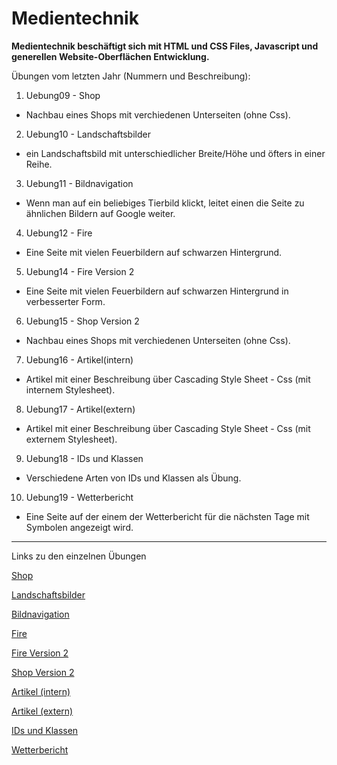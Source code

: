 # Medientechnik
**Medientechnik beschäftigt sich mit HTML und CSS Files, Javascript und generellen Website-Oberflächen Entwicklung.**

Übungen vom letzten Jahr (Nummern und Beschreibung):
1. Uebung09 - Shop
- Nachbau eines Shops mit verchiedenen Unterseiten (ohne Css).
2. Uebung10 - Landschaftsbilder
- ein Landschaftsbild mit unterschiedlicher Breite/Höhe und öfters in einer Reihe.
3. Uebung11 - Bildnavigation
- Wenn man auf ein beliebiges Tierbild klickt, leitet einen die Seite zu ähnlichen Bildern auf Google weiter.
4. Uebung12 - Fire
- Eine Seite mit vielen Feuerbildern auf schwarzen Hintergrund.
5. Uebung14 - Fire Version 2
- Eine Seite mit vielen Feuerbildern auf schwarzen Hintergrund in verbesserter Form.
6. Uebung15 - Shop Version 2
- Nachbau eines Shops mit verchiedenen Unterseiten (ohne Css).
7. Uebung16 - Artikel(intern)
- Artikel mit einer Beschreibung über Cascading Style Sheet - Css (mit internem Stylesheet).
8. Uebung17 - Artikel(extern)
- Artikel mit einer Beschreibung über Cascading Style Sheet - Css (mit externem Stylesheet).
9. Uebung18 - IDs und Klassen
- Verschiedene Arten von IDs und Klassen als Übung.
10. Uebung19 - Wetterbericht
- Eine Seite auf der einem der Wetterbericht für die nächsten Tage mit Symbolen angezeigt wird.

----------------------------------------------------------------------------------------------------
Links zu den einzelnen Übungen

[Shop](https://github.com/VictoriaSoukup/Medientechnik/tree/main/Uebung9%20-%20Shop/meineWebsite)

[Landschaftsbilder](https://github.com/VictoriaSoukup/Medientechnik/tree/main/Uebung10%20-%20Landschaftsbilder)

[Bildnavigation](https://github.com/VictoriaSoukup/Medientechnik/tree/main/Uebung11%20-%20Bildnavigation)

[Fire](https://github.com/VictoriaSoukup/Medientechnik/tree/main/Uebung12%20-%20Fire)

[Fire Version 2](https://github.com/VictoriaSoukup/Medientechnik/tree/main/Uebung14%20-%20Firev2)

[Shop Version 2](https://duckduckgo.com)

[Artikel (intern)](https://duckduckgo.com)

[Artikel (extern)](https://duckduckgo.com)

[IDs und Klassen](https://duckduckgo.com)

[Wetterbericht](https://duckduckgo.com)
